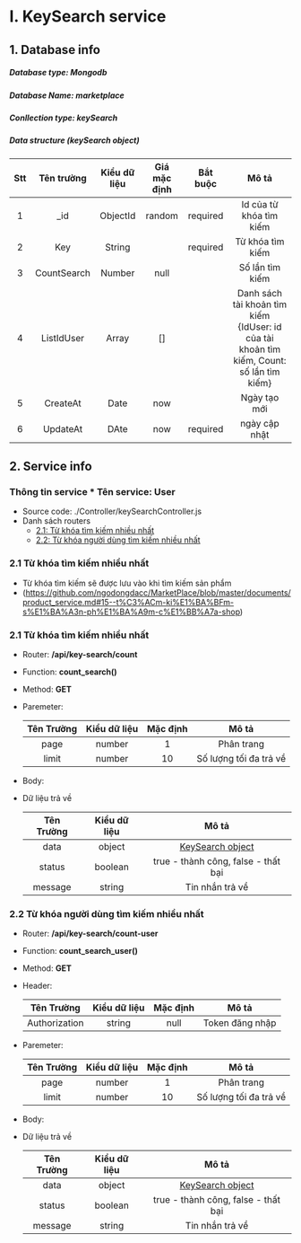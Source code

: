 # I. KeySearch service
## 1. Database info
##### Database type: Mongodb
##### Database Name: marketplace
##### Conllection type: keySearch
##### Data structure (keySearch object)

|Stt|Tên trường| Kiểu dữ liệu | Giá mặc định | Bắt buộc | Mô tả |
|:------------------:|:------------------:  |:------------:    |:----------------:    |:--------:    |:--------------------------------------------------:  |  
|1| _id               | ObjectId  | random | required | Id của từ khóa tìm kiếm |
|2| Key               | String  |  | required | Từ khóa tìm kiếm |
|3| CountSearch               | Number  | null |  | Số lần tìm kiếm |
|4| ListIdUser               | Array  | [] |  | Danh sách tài khoản tìm kiếm {IdUser: id của tài khoản tìm kiếm, Count: số lần tìm kiếm}  |
|5| CreateAt               | Date  | now |  | Ngày tạo mới |
|6| UpdateAt               | DAte  | now | required | ngày cập nhật |
 
## 2. Service info  
### Thông tin service * Tên service: **User**  
* Source code: ./Controller/keySearchController.js  
* Danh sách routers  
   * [2.1: Từ khóa tìm kiếm nhiều nhất](#21--từ-khóa-tìm-kiếm-nhiều-nhất)  
   * [2.2: Từ khóa người dùng tìm kiếm nhiều nhất](#22--từ-khóa-người-dùng-tìm-kiếm-nhiều-nhất)  


### 2.1  Từ khóa tìm kiếm nhiều nhất
- Từ khóa tìm kiếm sẽ được lưu vào khi tìm kiếm sản phẩm
- (https://github.com/ngodongdacc/MarketPlace/blob/master/documents/product_service.md#15--t%C3%ACm-ki%E1%BA%BFm-s%E1%BA%A3n-ph%E1%BA%A9m-c%E1%BB%A7a-shop)

### 2.1  Từ khóa tìm kiếm nhiều nhất
 - Router: **/api/key-search/count**  
 - Function: **count_search()**  
 - Method: **GET**
 - Paremeter: 
    
     | Tên Trường  | Kiểu dữ liệu |  Mặc định  |               Mô tả                  |  
    |:----------:  |:------------:|:------------:    |:--------------------------------:    |  
    |    page       |    number |  1  |   Phân trang        |
    |    limit       |    number |  10  | Số lượng tối đa trả về |     

 - Body:

- Dữ liệu trả về

    | Tên Trường   | Kiểu dữ liệu     |                        Mô tả                         |  
    |:----------:  |:------------:    |:---------------------------------------------------: |  
    |   data       |    object        | [ KeySearch object](#data-structure-keysearch-object)|  
    |   status     |    boolean       | true - thành công, false - thất bại                  |  
    |   message    |    string        | Tin nhắn trả về                                      |  


### 2.2  Từ khóa người dùng tìm kiếm nhiều nhất
 - Router: **/api/key-search/count-user**  
 - Function: **count_search_user()**  
 - Method: **GET**
 - Header:
   
    | Tên Trường  | Kiểu dữ liệu |  Mặc định  |               Mô tả                  |  
    |:----------:  |:------------:|:------------:    |:--------------------------------:    |  
    |    Authorization       |    string |  null  |   Token đăng nhập        |

 - Paremeter: 
    
     | Tên Trường  | Kiểu dữ liệu |  Mặc định  |               Mô tả                  |  
    |:----------:  |:------------:|:------------:    |:--------------------------------:    |  
    |    page       |    number |  1  |   Phân trang        |
    |    limit       |    number |  10  | Số lượng tối đa trả về |     

 - Body:

- Dữ liệu trả về

    | Tên Trường   | Kiểu dữ liệu     |                        Mô tả                         |  
    |:----------:  |:------------:    |:---------------------------------------------------: |  
    |   data       |    object        | [ KeySearch object](#data-structure-keysearch-object)|  
    |   status     |    boolean       | true - thành công, false - thất bại                  |  
    |   message    |    string        | Tin nhắn trả về                                      |  
